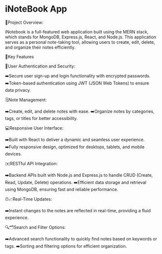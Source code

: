 # iNoteBook App

📝️Project Overview:

iNotebook is a full-featured web application built using the MERN stack, which stands for MongoDB,
Express.js, React, and Node.js. This application serves as a personal note-taking tool, allowing users to
create, edit, delete, and organize their notes efficiently.

🔑Key Features

🔐User Authentication and Security:

➡️Secure user sign-up and login functionality with encrypted passwords.
➡️Token-based authentication using JWT (JSON Web Tokens) to ensure data privacy.


🗒️Note Management:

➡️Create, edit, and delete notes with ease.
➡️Organize notes by categories, tags, or titles for better accessibility.


💻Responsive User Interface:

➡️Built with React to deliver a dynamic and seamless user experience.
➡️Fully responsive design, optimized for desktops, tablets, and mobile devices.


✉️RESTful API Integration:

➡️Backend APIs built with Node.js and Express.js to handle CRUD (Create, Read, Update, Delete) operations.
➡️Efficient data storage and retrieval using MongoDB, ensuring fast and reliable performance.


⏰️📈️Real-Time Updates:

➡️Instant changes to the notes are reflected in real-time, providing a fluid experience.


🔍️🗂️Search and Filter Options:

➡️Advanced search functionality to quickly find notes based on keywords or tags.
➡️Sorting and filtering options for efficient organization.

